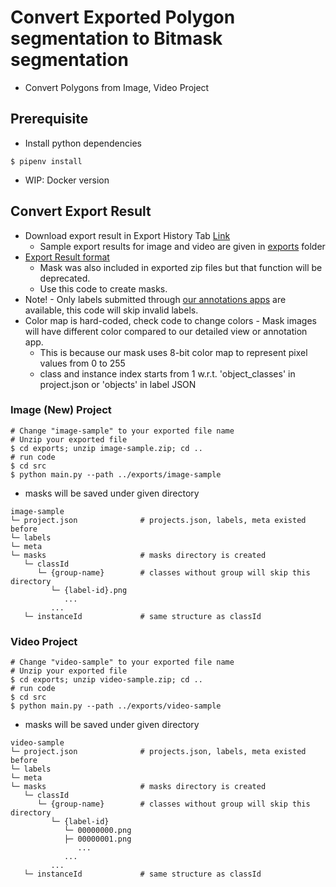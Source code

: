 # Convert Exported Polygon segmentation to Bitmask segmentation
* Convert Polygons from Image, Video Project

## Prerequisite
* Install python dependencies
```
$ pipenv install
```
* WIP: Docker version

## Convert Export Result
* Download export result in Export History Tab [Link](https://docs.superb-ai.com/user-manual/manipulate-labels/export-and-download-labels)
   * Sample export results for image and video are given in [exports](exports) folder
* [Export Result format](https://docs.superb-ai.com/user-manual/manipulate-labels/export-result-format)
    * Mask was also included in exported zip files but that function will be deprecated.
    * Use this code to create masks.
* Note! - Only labels submitted through [our annotations apps](https://docs.superb-ai.com/user-manual/manage-annotations/create-edit-delete-annotations#create-annotations) are available, this code will skip invalid labels.
* Color map is hard-coded, check code to change colors - Mask images will have different color compared to our detailed view or annotation app.
   * This is because our mask uses 8-bit color map to represent pixel values from 0 to 255
   * class and instance index starts from 1 w.r.t. 'object_classes' in project.json or 'objects' in label JSON

### Image (New) Project
```
# Change "image-sample" to your exported file name
# Unzip your exported file
$ cd exports; unzip image-sample.zip; cd ..
# run code
$ cd src
$ python main.py --path ../exports/image-sample
```

* masks will be saved under given directory
```
image-sample
└─ project.json              # projects.json, labels, meta existed before
└─ labels
└─ meta
└─ masks                     # masks directory is created
   └─ classId
      └─ {group-name}        # classes without group will skip this directory
         └─ {label-id}.png
            ...
         ...
   └─ instanceId             # same structure as classId
```

### Video Project 
```
# Change "video-sample" to your exported file name
# Unzip your exported file
$ cd exports; unzip video-sample.zip; cd ..
# run code
$ cd src
$ python main.py --path ../exports/video-sample
```

* masks will be saved under given directory
```
video-sample
└─ project.json              # projects.json, labels, meta existed before
└─ labels
└─ meta
└─ masks                     # masks directory is created
   └─ classId
      └─ {group-name}        # classes without group will skip this directory
         └─ {label-id}
            └─ 00000000.png
            ├─ 00000001.png
               ...
            ...
         ...
   └─ instanceId             # same structure as classId
```
